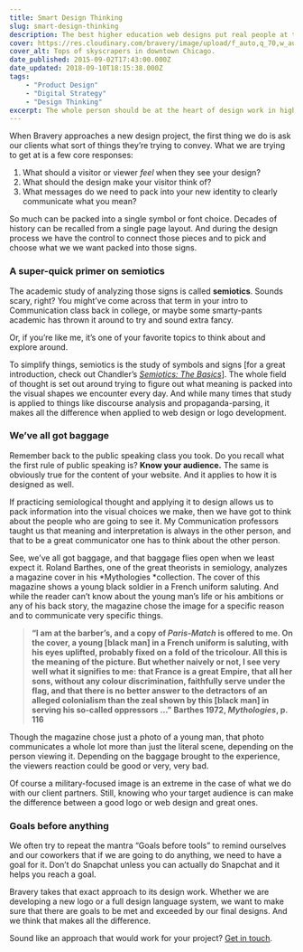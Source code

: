 ```yaml
---
title: Smart Design Thinking
slug: smart-design-thinking
description: The best higher education web designs put real people at the foundation.
cover: https://res.cloudinary.com/bravery/image/upload/f_auto,q_70,w_auto,dpr_auto/carbide-and-carbon.jpg
cover_alt: Tops of skyscrapers in downtown Chicago.
date_published: 2015-09-02T17:43:00.000Z
date_updated: 2018-09-10T18:15:38.000Z
tags:
    - "Product Design"
    - "Digital Strategy"
    - "Design Thinking"
excerpt: The whole person should be at the heart of design work in higher education... or anywhere.
---
```


When Bravery approaches a new design project, the first thing we do is ask our clients what sort of things they’re trying to convey. What we are trying to get at is a few core responses:

1. What should a visitor or viewer *feel* when they see your design?
2. What should the design make your visitor think of?
3. What messages do we need to pack into your new identity to clearly communicate what you mean?

So much can be packed into a single symbol or font choice. Decades of history can be recalled from a single page layout. And during the design process we have the control to connect those pieces and to pick and choose what we we want packed into those signs.

### A super-quick primer on semiotics

The academic study of analyzing those signs is called **semiotics**. Sounds scary, right? You might’ve come across that term in your intro to Communication class back in college, or maybe some smarty-pants academic has thrown it around to try and sound extra fancy.

Or, if you’re like me, it’s one of your favorite topics to think about and explore around.

To simplify things, semiotics is the study of symbols and signs [for a great introduction, check out Chandler’s [*Semiotics: The Basics*](http://www.amazon.com/Semiotics-Basics-Daniel-Chandler/dp/0415363756/)]. The whole field of thought is set out around trying to figure out what meaning is packed into the visual shapes we encounter every day. And while many times that study is applied to things like discourse analysis and propaganda-parsing, it makes all the difference when applied to web design or logo development.

### We’ve all got baggage

Remember back to the public speaking class you took. Do you recall what the first rule of public speaking is? ****Know your audience.**** The same is obviously true for the content of your website. And it applies to how it is designed as well.

If practicing semiological thought and applying it to design allows us to pack information into the visual choices we make, then we have got to think about the people who are going to see it. My Communication professors taught us that meaning and interpretation is always in the other person, and that to be a great communicator one has to think about the other person.

See, we’ve all got baggage, and that baggage flies open when we least expect it. Roland Barthes, one of the great theorists in semiology, analyzes a magazine cover in his *Mythologies *collection. The cover of this magazine shows a young black soldier in a French uniform saluting. And while the reader can’t know about the young man’s life or his ambitions or any of his back story, the magazine chose the image for a specific reason and to communicate very specific things.

> **“I am at the barber’s, and a copy of *Paris-Match* is offered to me. On the cover, a young [black man] in a French uniform is saluting, with his eyes uplifted, probably fixed on a fold of the tricolour. All this is the meaning of the picture. But whether naively or not, I see very well what it signifies to me: that France is a great Empire, that all her sons, without any colour discrimination, faithfully serve under the flag, and that there is no better answer to the detractors of an alleged colonialism than the zeal shown by this [black man] in serving his so-called oppressors …”**
> ****Barthes 1972, *Mythologies*, p. 116****

Though the magazine chose just a photo of a young man, that photo communicates a whole lot more than just the literal scene, depending on the person viewing it. Depending on the baggage brought to the experience, the viewers reaction could be good or very, very bad.

Of course a military-focused image is an extreme in the case of what we do with our client partners. Still, knowing who your target audience is can make the difference between a good logo or web design and great ones.

### Goals before anything

We often try to repeat the mantra “Goals before tools” to remind ourselves and our coworkers that if we are going to do anything, we need to have a goal for it. Don’t do Snapchat unless you can actually do Snapchat and it helps you reach a goal.

Bravery takes that exact approach to its design work. Whether we are developing a new logo or a full design language system, we want to make sure that there are goals to be met and exceeded by our final designs. And we think that makes all the difference.

Sound like an approach that would work for your project? [Get in touch](https://bravery.co).
